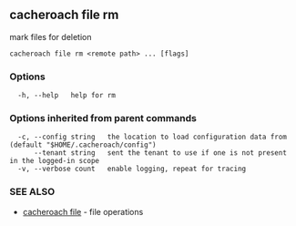 ## cacheroach file rm

mark files for deletion

```
cacheroach file rm <remote path> ... [flags]
```

### Options

```
  -h, --help   help for rm
```

### Options inherited from parent commands

```
  -c, --config string   the location to load configuration data from (default "$HOME/.cacheroach/config")
      --tenant string   sent the tenant to use if one is not present in the logged-in scope
  -v, --verbose count   enable logging, repeat for tracing
```

### SEE ALSO

* [cacheroach file](cacheroach_file.md)	 - file operations

